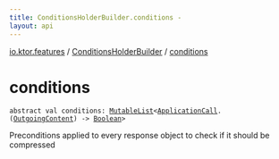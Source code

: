 ```yaml
---
title: ConditionsHolderBuilder.conditions - 
layout: api
---
```


<div class='api-docs-breadcrumbs'><a href="../index.html">io.ktor.features</a> / <a href="index.html">ConditionsHolderBuilder</a> / <a href="./conditions.html">conditions</a></div>

# conditions

<div class="signature"><code><span class="keyword">abstract</span> <span class="keyword">val </span><span class="identifier">conditions</span><span class="symbol">: </span><a href="https://kotlinlang.org/api/latest/jvm/stdlib/kotlin.collections/-mutable-list/index.html"><span class="identifier">MutableList</span></a><span class="symbol">&lt;</span><a href="../../io.ktor.application/-application-call/index.html"><span class="identifier">ApplicationCall</span></a><span class="symbol">.</span><span class="symbol">(</span><a href="../../io.ktor.http.content/-outgoing-content/index.html"><span class="identifier">OutgoingContent</span></a><span class="symbol">)</span>&nbsp;<span class="symbol">-&gt;</span>&nbsp;<a href="https://kotlinlang.org/api/latest/jvm/stdlib/kotlin/-boolean/index.html"><span class="identifier">Boolean</span></a><span class="symbol">&gt;</span></code></div>

Preconditions applied to every response object to check if it should be compressed

